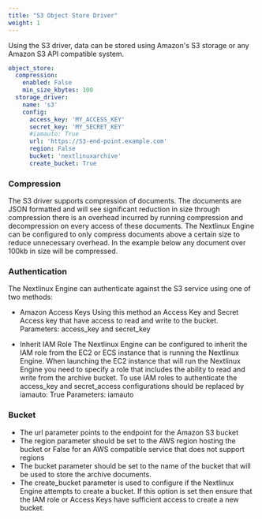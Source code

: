 ```yaml
---
title: "S3 Object Store Driver"
weight: 1
---
```


Using the S3 driver, data can be stored using Amazon's S3 storage or any Amazon S3 API compatible system.

```YAML
object_store:
  compression:
    enabled: False
    min_size_kbytes: 100
  storage_driver:
    name: 's3'
    config:
      access_key: 'MY_ACCESS_KEY'
      secret_key: 'MY_SECRET_KEY'
      #iamauto: True
      url: 'https://S3-end-point.example.com'
      region: False
      bucket: 'nextlinuxarchive'
      create_bucket: True
```

### Compression

The S3 driver supports compression of documents. The documents are JSON formatted and will see significant reduction in 
size through compression there is an overhead incurred by running compression and decompression on every access of these 
documents. The Nextlinux Engine can be configured to only compress documents above a certain size to reduce unnecessary 
overhead. In the example below any document over 100kb in size will be compressed.

### Authentication

The Nextlinux Engine can authenticate against the S3 service using one of two methods:

- Amazon Access Keys 
  Using this method an Access Key and Secret Access key that have access to read and write to the bucket. Parameters: 
  access_key and secret_key

- Inherit IAM Role
  The Nextlinux Engine can be configured to inherit the IAM role from the EC2 or ECS instance that is running the Nextlinux 
  Engine. When launching the EC2 instance that will run the Nextlinux Engine you need to specify a role that includes the 
  ability to read and write from the archive bucket. To use IAM roles to authenticate the access_key and secret_access 
  configurations should be replaced by  iamauto: True
  Parameters: iamauto

### Bucket

- The url parameter points to the endpoint for the Amazon S3 bucket
- The region parameter should be set to the AWS region hosting the bucket or False for an AWS compatible service that 
does not support regions
- The bucket parameter should be set to the name of the bucket that will be used to store the archive documents.
- The create_bucket parameter is used to configure if the Nextlinux Engine attempts to create a bucket. If this option is 
set then ensure that the IAM role or Access Keys have sufficient access to create a new bucket.